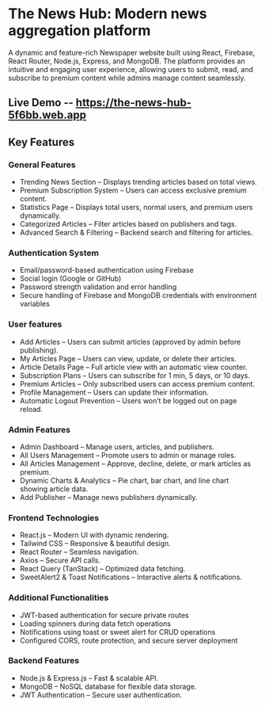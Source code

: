 # The News Hub: Modern news aggregation platform

A dynamic and feature-rich Newspaper website built using React, Firebase, React Router, Node.js, Express, and MongoDB. The platform provides an intuitive and engaging user experience, allowing users to submit, read, and subscribe to premium content while admins manage content seamlessly.

## Live Demo -- https://the-news-hub-5f6bb.web.app
            
## Key Features

### General Features
- Trending News Section – Displays trending articles based on total views.
- Premium Subscription System – Users can access exclusive premium content.
- Statistics Page – Displays total users, normal users, and premium users dynamically.
- Categorized Articles – Filter articles based on publishers and tags.
- Advanced Search & Filtering – Backend search and filtering for articles.

### Authentication System
- Email/password-based authentication using Firebase
- Social login (Google or GitHub)
- Password strength validation and error handling
- Secure handling of Firebase and MongoDB credentials with environment variables

### User features
- Add Articles – Users can submit articles (approved by admin before publishing).
- My Articles Page – Users can view, update, or delete their articles.
- Article Details Page – Full article view with an automatic view counter.
- Subscription Plans – Users can subscribe for 1 min, 5 days, or 10 days.
- Premium Articles – Only subscribed users can access premium content.
- Profile Management – Users can update their information.
- Automatic Logout Prevention – Users won’t be logged out on page reload.

### Admin Features
- Admin Dashboard – Manage users, articles, and publishers.
- All Users Management – Promote users to admin or manage roles.
- All Articles Management – Approve, decline, delete, or mark articles as premium.
- Dynamic Charts & Analytics – Pie chart, bar chart, and line chart showing article data.
- Add Publisher – Manage news publishers dynamically.

### Frontend Technologies
- React.js – Modern UI with dynamic rendering.
- Tailwind CSS – Responsive & beautiful design.
- React Router – Seamless navigation.
- Axios – Secure API calls.
- React Query (TanStack) – Optimized data fetching.
- SweetAlert2 & Toast Notifications – Interactive alerts & notifications.


### Additional Functionalities
- JWT-based authentication for secure private routes
- Loading spinners during data fetch operations
- Notifications using toast or sweet alert for CRUD operations
- Configured CORS, route protection, and secure server deployment


### Backend Features
- Node.js & Express.js – Fast & scalable API.
- MongoDB – NoSQL database for flexible data storage.
- JWT Authentication – Secure user authentication.






